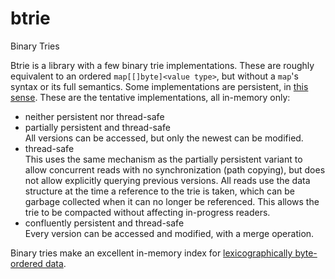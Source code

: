 # btrie

Binary Tries

Btrie is a library with a few binary trie implementations.
These are roughly equivalent to an ordered `map[[]byte]<value type>`,
but without a `map`'s syntax or its full semantics.
Some implementations are persistent,
in [this sense](https://en.wikipedia.org/wiki/Persistent_data_structure).
These are the tentative implementations, all in-memory only:

* neither persistent nor thread-safe
* partially persistent and thread-safe  
  All versions can be accessed, but only the newest can be modified.
* thread-safe  
  This uses the same mechanism as the partially persistent variant to
  allow concurrent reads with no synchronization (path copying), but
  does not allow explicitly querying previous versions. All reads use
  the data structure at the time a reference to the trie is taken,
  which can be garbage collected when it can no longer be referenced.
  This allows the trie to be compacted without affecting in-progress
  readers.
* confluently persistent and thread-safe  
  Every version can be accessed and modified, with a merge operation.

Binary tries make an excellent in-memory index for [lexicographically
byte-ordered data](https://github.com/phiryll/lexy).
